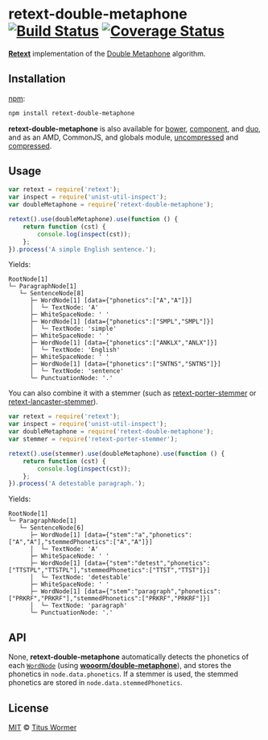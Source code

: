 # retext-double-metaphone [![Build Status](https://img.shields.io/travis/wooorm/retext-double-metaphone.svg)](https://travis-ci.org/wooorm/retext-double-metaphone) [![Coverage Status](https://img.shields.io/codecov/c/github/wooorm/retext-double-metaphone.svg)](https://codecov.io/github/wooorm/retext-double-metaphone)

[**Retext**](https://github.com/wooorm/retext) implementation of the
[Double Metaphone](http://en.wikipedia.org/wiki/metaphone) algorithm.

## Installation

[npm](https://docs.npmjs.com/cli/install):

```bash
npm install retext-double-metaphone
```

**retext-double-metaphone** is also available for [bower](http://bower.io/#install-packages),
[component](https://github.com/componentjs/component), and
[duo](http://duojs.org/#getting-started), and as an AMD, CommonJS, and globals
module, [uncompressed](retext-double-metaphone.js) and
[compressed](retext-double-metaphone.min.js).

## Usage

```javascript
var retext = require('retext');
var inspect = require('unist-util-inspect');
var doubleMetaphone = require('retext-double-metaphone');

retext().use(doubleMetaphone).use(function () {
    return function (cst) {
        console.log(inspect(cst));
    };
}).process('A simple English sentence.');
```

Yields:

```text
RootNode[1]
└─ ParagraphNode[1]
   └─ SentenceNode[8]
      ├─ WordNode[1] [data={"phonetics":["A","A"]}]
      │  └─ TextNode: 'A'
      ├─ WhiteSpaceNode: ' '
      ├─ WordNode[1] [data={"phonetics":["SMPL","SMPL"]}]
      │  └─ TextNode: 'simple'
      ├─ WhiteSpaceNode: ' '
      ├─ WordNode[1] [data={"phonetics":["ANKLX","ANLX"]}]
      │  └─ TextNode: 'English'
      ├─ WhiteSpaceNode: ' '
      ├─ WordNode[1] [data={"phonetics":["SNTNS","SNTNS"]}]
      │  └─ TextNode: 'sentence'
      └─ PunctuationNode: '.'
```

You can also combine it with a stemmer (such as [retext-porter-stemmer](https://github.com/wooorm/retext-porter-stemmer)
or [retext-lancaster-stemmer](https://github.com/wooorm/retext-lancaster-stemmer)).

```javascript
var retext = require('retext');
var inspect = require('unist-util-inspect');
var doubleMetaphone = require('retext-double-metaphone');
var stemmer = require('retext-porter-stemmer');

retext().use(stemmer).use(doubleMetaphone).use(function () {
    return function (cst) {
        console.log(inspect(cst));
    };
}).process('A detestable paragraph.');
```

Yields:

```text
RootNode[1]
└─ ParagraphNode[1]
   └─ SentenceNode[6]
      ├─ WordNode[1] [data={"stem":"a","phonetics":["A","A"],"stemmedPhonetics":["A","A"]}]
      │  └─ TextNode: 'A'
      ├─ WhiteSpaceNode: ' '
      ├─ WordNode[1] [data={"stem":"detest","phonetics":["TTSTPL","TTSTPL"],"stemmedPhonetics":["TTST","TTST"]}]
      │  └─ TextNode: 'detestable'
      ├─ WhiteSpaceNode: ' '
      ├─ WordNode[1] [data={"stem":"paragraph","phonetics":["PRKRF","PRKRF"],"stemmedPhonetics":["PRKRF","PRKRF"]}]
      │  └─ TextNode: 'paragraph'
      └─ PunctuationNode: '.'
```

## API

None, **retext-double-metaphone** automatically detects the phonetics of each
[`WordNode`](https://github.com/wooorm/nlcst#wordnode) (using [**wooorm/double-metaphone**](https://github.com/wooorm/double-metaphone)),
and stores the phonetics in `node.data.phonetics`. If a stemmer is used,
the stemmed phonetics are stored in `node.data.stemmedPhonetics`.

## License

[MIT](LICENSE) © [Titus Wormer](http://wooorm.com)
